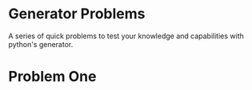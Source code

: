 # Generator Problems

A series of quick problems to test your knowledge and capabilities with python's generator.

# Problem One

